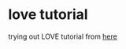 love tutorial
====

trying out LOVE tutorial from [here](http://www.headchant.com/2010/11/27/love2d-tutorial-part-1-invaders-must-die/)
